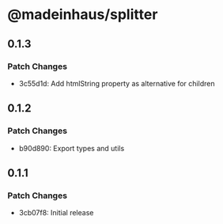 # @madeinhaus/splitter

## 0.1.3

### Patch Changes

- 3c55d1d: Add htmlString property as alternative for children

## 0.1.2

### Patch Changes

- b90d890: Export types and utils

## 0.1.1

### Patch Changes

- 3cb07f8: Initial release
